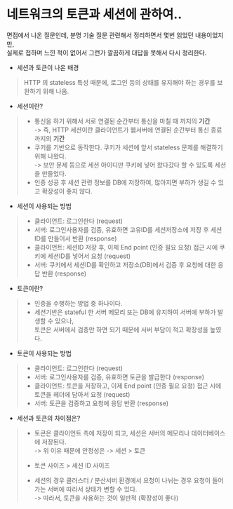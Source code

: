 # 네트워크의 토큰과 세션에 관하여..

면접에서 나온 질문인데, 분명 기술 질문 관련해서 정리하면서 몇번 읽었던 내용이었지만,   
실제로 접하며 느낀 적이 없어서 그런가 깔끔하게 대답을 못해서 다시 정리한다.
  
- 세션과 토큰이 나온 배경  
>  HTTP 의 stateless 특성 때문에, 로그인 등의 상태를 유지해야 하는 경우를 보완하기 위해 나옴.

- 세션이란?
> - 통신을 하기 위해서 서로 연결된 순간부터 통신을 마칠 때 까지의 **기간**  
>  -> 즉, HTTP 세션이란 클라이언트가 웹서버에 연결된 순간부터 통신 종료 까지의 **기간**
> - 쿠키를 기반으로 동작한다. 쿠키가 세션에 앞서 stateless 문제를 해결하기 위해 나왔다.  
> -> 보안 문제 등으로 세션 아이디만 쿠키에 넣어 왔다갔다 할 수 있도록 세션을 만들었다.
> - 인증 성공 후 세션 관련 정보를 DB에 저장하여, 많아지면 부하가 생길 수 있고 확장성이 좋지 않다.

- 세션이 사용되는 방법
> - 클라이언트: 로그인한다 (request)
> - 서버: 로그인사용자를 검증, 유효하면 고유ID를 세션저장소에 저장 후 세션ID를 만들어서 반환 (response)
> - 클라이언트: 세션ID 저장 후, 이제 End point (인증 필요 요청) 접근 시에 쿠키에 세션ID를 넣어서 요청 (request)
> - 서버: 쿠키에서 세션ID를 확인하고 저장소(DB)에서 검증 후 요청에 대한 응답 반환 (response)

- 토큰이란?
> - 인증을 수행하는 방법 중 하나이다.  
> - 세션기반은 stateful 한 서버 메모리 또는 DB에 유지하여 서버에 부하가 발생할 수 있으나,    
> 토큰은 서버에서 검증만 하면 되기 때문에 서버 부담이 적고 확장성을 높였다.

- 토큰이 사용되는 방법
> - 클라이언트: 로그인한다 (request)
> - 서버: 로그인사용자를 검증, 유효하면 토큰을 발급한다 (response)
> - 클라이언트: 토큰을 저장하고, 이제 End point (인증 필요 요청) 접근 시에 토큰을 헤더에 담아서 요청 (request)
> - 서버: 토큰을 검증하고 요청에 응답 반환 (response)

- 세션과 토큰의 차이점은?
> - 토큰은 클라이언트 측에 저장이 되고, 세션은 서버의 메모리나 데이터베이스에 저장된다.      
> -> 위 이유 때문에 안정성은 -> 세션 > 토큰  
> 
> 
> - 토큰 사이즈 > 세션 ID 사이즈
>
> 
> - 세션의 경우 클러스터 / 분산서버 환경에서 요청이 나뉘는 경우 요청이 들어가는 서버에 따라서 상태가 변할 수 있다.  
> -> 따라서, 토큰을 사용하는 것이 일반적 (확장성이 좋다)


